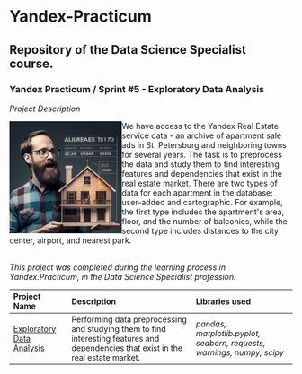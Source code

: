 # Yandex-Practicum <a id='exploratory_data_analysis'></a>
## Repository of the Data Science Specialist course.
### Yandex Practicum / Sprint #5 - Exploratory Data Analysis

*Project Description*

<img src="https://github.com/DimaDoesCode/Yandex_Practicum-Exploratory_Data_Analysis/raw/master/people_facing_real_estate_pricing.png" width="200" height="200" align="left"/>
We have access to the Yandex Real Estate service data - an archive of apartment sale ads in St. Petersburg and neighboring towns for several years. The task is to preprocess the data and study them to find interesting features and dependencies that exist in the real estate market. There are two types of data for each apartment in the database: user-added and cartographic. For example, the first type includes the apartment's area, floor, and the number of balconies, while the second type includes distances to the city center, airport, and nearest park.

<br>*This project was completed during the learning process in Yandex.Practicum, in the Data Science Specialist profession.*

| Project Name | Description | Libraries used |
| :---------------------- | :---------------------- | :---------------------- |
| [Exploratory Data Analysis](exploratory_data_analysis) | Performing data preprocessing and studying them to find interesting features and dependencies that exist in the real estate market.| *pandas, matplotlib.pyplot, seaborn, requests, warnings, numpy, scipy*|